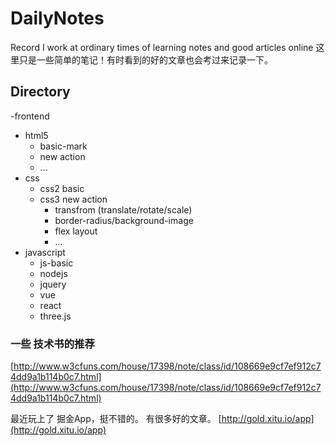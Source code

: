 # DailyNotes
Record I work at ordinary times of learning notes and good articles online
这里只是一些简单的笔记！有时看到的好的文章也会考过来记录一下。
##  Directory
-frontend
  - html5
    - basic-mark
    - new action
    - ...
  - css
    - css2 basic
    - css3 new action
      - transfrom (translate/rotate/scale)
      - border-radius/background-image
      - flex layout
      - ...
  - javascript
    - js-basic
    - nodejs
    - jquery
    - vue
    - react
    - three.js

### 一些 技术书的推荐 
[http://www.w3cfuns.com/house/17398/note/class/id/108669e9cf7ef912c74dd9a1b114b0c7.html](http://www.w3cfuns.com/house/17398/note/class/id/108669e9cf7ef912c74dd9a1b114b0c7.html)

最近玩上了 掘金App，挺不错的。 有很多好的文章。 [http://gold.xitu.io/app](http://gold.xitu.io/app)
